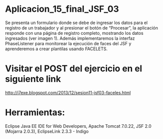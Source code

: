 # Aplicacion_15_final_JSF_03
Se presenta un formulario donde se debe de ingresar los datos para el registro de un trabajador y al presionar el botón de “Procesar”, la aplicación responde con una página de registro completo, mostrando los datos ingresados (ver imagen 1). Además implementaremos la interfaz PhaseListener para monitorear la ejecución de faces del JSF y aprenderemos a crear plantilas usando FACELETS.

# Visitar el POST del ejercicio en el siguiente link
http://i7exe.blogspot.com/2013/12/sesion11-jsf03-faceles.html

# Herramientas:
Eclipse Java EE IDE for Web Developers,
Apache Tomcat 7.0.22,
JSF 2.0 (Mojarra 2.0.3),
EclipseLink 2.3.3 - Indigo
